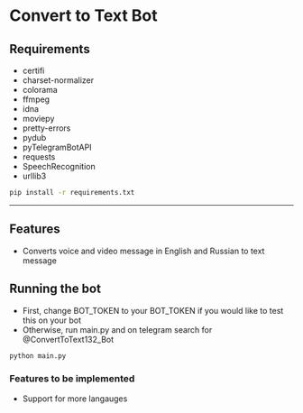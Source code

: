 # Convert to Text Bot

## Requirements

- certifi
- charset-normalizer
- colorama
- ffmpeg
- idna
- moviepy
- pretty-errors
- pydub
- pyTelegramBotAPI
- requests
- SpeechRecognition
- urllib3


```bash 
pip install -r requirements.txt
```
****

## Features

- Converts voice and video message in English and Russian to text message


## Running the bot
- First, change BOT_TOKEN to your BOT_TOKEN if you would like to test this on your bot
- Otherwise, run main.py and on telegram search for @ConvertToText132_Bot 
```bash 
python main.py
```

### Features to be implemented
- Support for more langauges
